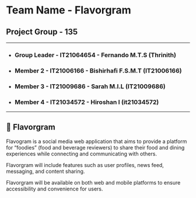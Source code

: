 
# **Team Name - Flavorgram**

## **Project Group - 135**

---

- ### **Group Leader** - IT21064654 - Fernando M.T.S (Thrinith)

- ### **Member 2** - IT21006166 - Bishirhafi F.S.M.T (IT21006166)

- ### **Member 3** - IT21009686 - Sarah M.I.L (IT21009686)

- ### **Member 4** - IT21034572 - Hiroshan I (it21034572)

---

## **🍜 Flavorgram**

Flavogram is a social media web application that aims to provide a platform for “foodies” (food and beverage reviewers) to share their food and dining experiences while connecting and communicating with others.

Flavorgram will include features such as user profiles, news feed, messaging, and content sharing.

Flavorgram will be available on both web and mobile platforms to ensure accessibility and convenience for users.
